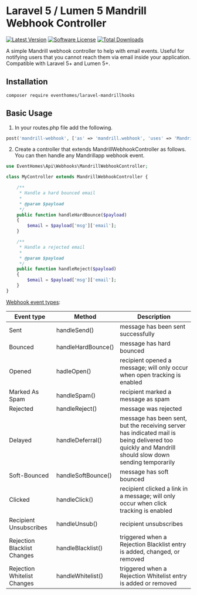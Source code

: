 # Laravel 5 / Lumen 5 Mandrill Webhook Controller
[![Latest Version](https://img.shields.io/github/release/eventhomes/laravel-mandrillhooks.svg?style=flat-square)](https://github.com/eventhomes/laravel-mandrillhooks/releases)
[![Software License](https://img.shields.io/badge/license-MIT-brightgreen.svg?style=flat-square)](LICENSE.md)
[![Total Downloads](https://img.shields.io/packagist/dt/eventhomes/laravel-mandrillhooks.svg?style=flat-square)](https://packagist.org/packages/eventhomes/laravel-mandrillhooks)

A simple Mandrill webhook controller to help with email events. Useful for notifying users that you cannot reach them via email inside your application. Compatible with Laravel 5+ and Lumen 5+.

## Installation
```composer require eventhomes/laravel-mandrillhooks```

## Basic Usage

1) In your routes.php file add the following.
```php
post('mandrill-webhook', ['as' => 'mandrill.webhook', 'uses' => 'MandrillController@handleWebHook']);
```

2) Create a controller that extends MandrillWebhookController as follows. You can then handle any Mandrillapp webhook event.
```php
use EventHomes\Api\Webhooks\MandrillWebhookController;

class MyController extends MandrillWebhookController {

    /**
     * Handle a hard bounced email
     *
     * @param $payload
     */
    public function handleHardBounce($payload)
    {
        $email = $payload['msg']['email'];
    }

    /**
     * Handle a rejected email
     *
     * @param $payload
     */
    public function handleReject($payload)
    {
        $email = $payload['msg']['email'];
    }
}
```

[Webhook event types](https://mandrill.zendesk.com/hc/en-us/articles/205583217-Introduction-to-Webhooks#event-types):

Event type              | Method             | Description
------------            |------------        |---------------
Sent	                | handleSend()       | message has been sent successfully
Bounced	                | handleHardBounce() | message has hard bounced
Opened	                | hadleOpen()        | recipient opened a message; will only occur when open tracking is enabled
Marked As Spam	        | handleSpam()       | recipient marked a message as spam
Rejected	            | handleReject()     | message was rejected
Delayed	                | handleDeferral()   | message has been sent, but the receiving server has indicated mail is being delivered too quickly and Mandrill should slow down sending temporarily
Soft-Bounced	        | handleSoftBounce() | message has soft bounced
Clicked	                | handleClick()      | recipient clicked a link in a message; will only occur when click tracking is enabled
Recipient Unsubscribes  | handleUnsub()      | recipient unsubscribes
Rejection Blacklist Changes	| handleBlacklist()  | triggered when a Rejection Blacklist entry is added, changed, or removed
Rejection Whitelist Changes	| handleWhitelist()  | triggered when a Rejection Whitelist entry is added or removed

